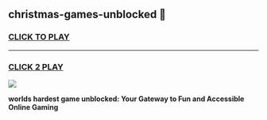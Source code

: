 
## christmas-games-unblocked 👋
<h3>
<a href="https://premium.freeplayer.one?title=christmas-games-unblocked&ref=14F">CLICK TO PLAY</a></h3>
<hr>

<h3>
<a href="https://premium.freeplayer.one?title=christmas-games-unblocked&ref=14F">CLICK 2 PLAY</a>
  
</h3>

<a href="https://premium.freeplayer.one?title=christmas-games-unblocked&ref=12F/"><img src="https://clearcache.store/games.png"></a>


**worlds hardest game unblocked: Your Gateway to Fun and Accessible Online Gaming**
